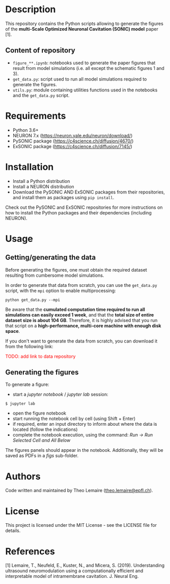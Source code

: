 # Description

This repository contains the Python scripts allowing to generate the figures of the **multi-Scale Optimized Neuronal Cavitation (SONIC) model** paper [1].

## Content of repository

- `figure_**.ipynb`: notebooks used to generate the paper figures that result from model simulations (i.e. all except the schematic figures 1 and 3).
- `get_data.py`: script used to run all model simulations required to generate the figures.
- `utils.py`: module containing utilities functions used in the notebooks and the `get_data.py` script.

# Requirements

- Python 3.6+
- NEURON 7.x (https://neuron.yale.edu/neuron/download/)
- PySONIC package (https://c4science.ch/diffusion/4670/)
- ExSONIC package (https://c4science.ch/diffusion/7145/)

# Installation

- Install a Python distribution
- Install a NEURON distribution
- Download the PySONIC AND ExSONIC packages from their repositories, and install them as packages using `pip install`.

Check out the PySONIC and ExSONIC repositories for more instructions on how to install the Python packages and their dependencies (including NEURON).

# Usage

## Getting/generating the data

Before generating the figures, one must obtain the required dataset resulting from cumbersome model simulations. 

In order to generate that data from scratch, you can use the `get_data.py` script, with the `mpi` option to enable multiprocessing: 

```
python get_data.py --mpi
```

Be aware that the **cumulated computation time required to run all simulations can easily exceed 1 week**, and that the **total size of entire dataset size is about 104 GB**. Therefore, it is highly advised that you run that script on a **high-performance, multi-core machine with enough disk space**.

If you don't want to generate the data from scratch, you can download it from the following link:

<span style="color:red">TODO: add link to data repository</span>

## Generating the figures

To generate a figure:

- start a *jupyter notebook*  / *jupyter lab* session:

`$ jupyter lab`

- open the figure notebook
- start running the notebook cell by cell (using Shift + Enter)
- if required, enter an input directory to inform about where the data is located (follow the indications)
- complete the notebook execution, using the command: *Run -> Run Selected Cell and All Below*

The figures panels should appear in the notebook. Additionally, they will be saved as PDFs in a *figs* sub-folder. 

# Authors

Code written and maintained by Theo Lemaire (theo.lemaire@epfl.ch).

# License

This project is licensed under the MIT License - see the LICENSE file for details.

# References

[1] Lemaire, T., Neufeld, E., Kuster, N., and Micera, S. (2019). Understanding ultrasound neuromodulation using a computationally efficient and interpretable model of intramembrane cavitation. J. Neural Eng.